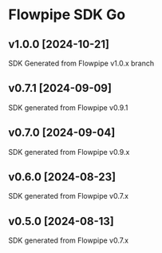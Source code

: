# Flowpipe SDK Go

## v1.0.0 [2024-10-21]

SDK Generated from Flowpipe v1.0.x branch

## v0.7.1 [2024-09-09]

SDK generated from Flowpipe v0.9.1

## v0.7.0 [2024-09-04]

SDK generated from Flowpipe v0.9.x

## v0.6.0 [2024-08-23]

SDK generated from Flowpipe v0.7.x

## v0.5.0 [2024-08-13]

SDK generated from Flowpipe v0.7.x